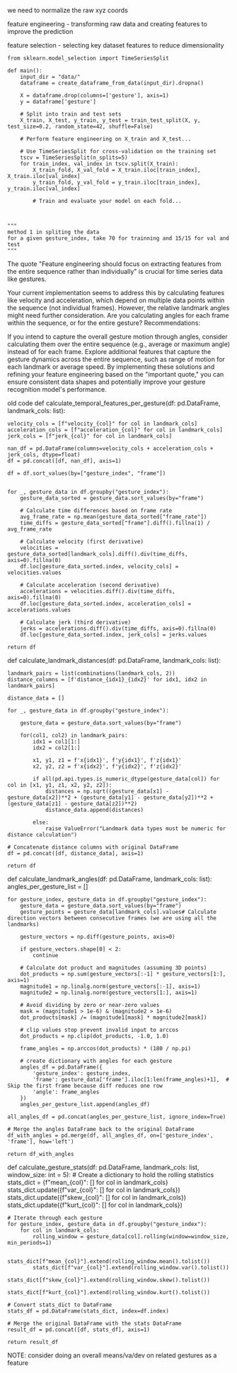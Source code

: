 we need to normalize the raw xyz coords


feature engineering - transforming raw data and creating features to improve the prediction 

feature selection - selecting key dataset features to reduce dimensionality


    from sklearn.model_selection import TimeSeriesSplit

    def main():
        input_dir = "data/"
        dataframe = create_dataframe_from_data(input_dir).dropna()

        X = dataframe.drop(columns=['gesture'], axis=1)
        y = dataframe['gesture']

        # Split into train and test sets
        X_train, X_test, y_train, y_test = train_test_split(X, y, test_size=0.2, random_state=42, shuffle=False)

        # Perform feature engineering on X_train and X_test...

        # Use TimeSeriesSplit for cross-validation on the training set
        tscv = TimeSeriesSplit(n_splits=5)
        for train_index, val_index in tscv.split(X_train):
            X_train_fold, X_val_fold = X_train.iloc[train_index], X_train.iloc[val_index]
            y_train_fold, y_val_fold = y_train.iloc[train_index], y_train.iloc[val_index]

            # Train and evaluate your model on each fold...



    """
    method 1 in spliting the data
    for a given gesture_index, take 70 for trainning and 15/15 for val and test
    """


The quote "Feature engineering should focus on extracting features from the entire sequence rather than individually" is crucial for time series data like gestures.

Your current implementation seems to address this by calculating features like velocity and acceleration, which depend on multiple data points within the sequence (not individual frames).
However, the relative landmark angles might need further consideration. Are you calculating angles for each frame within the sequence, or for the entire gesture?
Recommendations:

If you intend to capture the overall gesture motion through angles, consider calculating them over the entire sequence (e.g., average or maximum angle) instead of for each frame.
Explore additional features that capture the gesture dynamics across the entire sequence, such as range of motion for each landmark or average speed.
By implementing these solutions and refining your feature engineering based on the "important quote," you can ensure consistent data shapes and potentially improve your gesture recognition model's performance.




old code 
def calculate_temporal_features_per_gesture(df: pd.DataFrame, landmark_cols: list):

    velocity_cols = [f"velocity_{col}" for col in landmark_cols]
    acceleration_cols = [f"acceleration_{col}" for col in landmark_cols]
    jerk_cols = [f"jerk_{col}" for col in landmark_cols]

    nan_df = pd.DataFrame(columns=velocity_cols + acceleration_cols + jerk_cols, dtype=float)
    df = pd.concat([df, nan_df], axis=1)

    df = df.sort_values(by=["gesture_index", "frame"])


    for _, gesture_data in df.groupby("gesture_index"):
        gesture_data_sorted = gesture_data.sort_values(by="frame")

        # Calculate time differences based on frame rate
        avg_frame_rate = np.mean(gesture_data_sorted["frame_rate"])
        time_diffs = gesture_data_sorted["frame"].diff().fillna(1) / avg_frame_rate
        
        # Calculate velocity (first derivative)
        velocities = gesture_data_sorted[landmark_cols].diff().div(time_diffs, axis=0).fillna(0)
        df.loc[gesture_data_sorted.index, velocity_cols] = velocities.values

        # Calculate acceleration (second derivative)
        accelerations = velocities.diff().div(time_diffs, axis=0).fillna(0)
        df.loc[gesture_data_sorted.index, acceleration_cols] = accelerations.values

        # Calculate jerk (third derivative)
        jerks = accelerations.diff().div(time_diffs, axis=0).fillna(0)
        df.loc[gesture_data_sorted.index, jerk_cols] = jerks.values

    return df

def calculate_landmark_distances(df: pd.DataFrame, landmark_cols: list):

    landmark_pairs = list(combinations(landmark_cols, 2))
    distance_columns = [f'distance_{idx1}_{idx2}' for idx1, idx2 in landmark_pairs]

    distance_data = []

    for _, gesture_data in df.groupby("gesture_index"):

        gesture_data = gesture_data.sort_values(by="frame")

        for(col1, col2) in landmark_pairs:
            idx1 = col1[1:]
            idx2 = col2[1:]

            x1, y1, z1 = f'x{idx1}', f'y{idx1}', f'z{idx1}'
            x2, y2, z2 = f'x{idx2}', f'y{idx2}', f'z{idx2}'

            if all(pd.api.types.is_numeric_dtype(gesture_data[col]) for col in [x1, y1, z1, x2, y2, z2]): 
                distances = np.sqrt((gesture_data[x1] - gesture_data[x2])**2 + (gesture_data[y1] - gesture_data[y2])**2 + (gesture_data[z1] - gesture_data[z2])**2)
                distance_data.append(distances)

            else:
                raise ValueError("Landmark data types must be numeric for distance calculation")

    # Concatenate distance columns with original DataFrame
    df = pd.concat([df, distance_data], axis=1)

    return df  

def calculate_landmark_angles(df: pd.DataFrame, landmark_cols: list):
    angles_per_gesture_list = [] 

    for gesture_index, gesture_data in df.groupby("gesture_index"):
        gesture_data = gesture_data.sort_values(by="frame")
        gesture_points = gesture_data[landmark_cols].values# Calculate direction vectors between consecutive frames (we are using all the landmarks)
        
        gesture_vectors = np.diff(gesture_points, axis=0)

        if gesture_vectors.shape[0] < 2:
            continue

        # Calculate dot product and magnitudes (assuming 3D points)
        dot_products = np.sum(gesture_vectors[:-1] * gesture_vectors[1:], axis=1)
        magnitude1 = np.linalg.norm(gesture_vectors[:-1], axis=1)
        magnitude2 = np.linalg.norm(gesture_vectors[1:], axis=1)

        # Avoid dividing by zero or near-zero values
        mask = (magnitude1 > 1e-6) & (magnitude2 > 1e-6)
        dot_products[mask] /= (magnitude1[mask] * magnitude2[mask])

        # clip values stop prevent invalid input to arccos 
        dot_products = np.clip(dot_products, -1.0, 1.0)

        frame_angles = np.arccos(dot_products) * (180 / np.pi)

        # create dictionary with angles for each gesture
        angles_df = pd.DataFrame({
            'gesture_index': gesture_index,
            'frame': gesture_data['frame'].iloc[1:len(frame_angles)+1],  # Skip the first frame because diff reduces one row
            'angle': frame_angles
        })
        angles_per_gesture_list.append(angles_df)

    all_angles_df = pd.concat(angles_per_gesture_list, ignore_index=True)

    # Merge the angles DataFrame back to the original DataFrame
    df_with_angles = pd.merge(df, all_angles_df, on=['gesture_index', 'frame'], how='left')

    return df_with_angles

def calculate_gesture_stats(df: pd.DataFrame, landmark_cols: list, window_size: int = 5):
    # Create a dictionary to hold the rolling statistics
    stats_dict = {f"mean_{col}": [] for col in landmark_cols}
    stats_dict.update({f"var_{col}": [] for col in landmark_cols})
    stats_dict.update({f"skew_{col}": [] for col in landmark_cols})
    stats_dict.update({f"kurt_{col}": [] for col in landmark_cols})

    # Iterate through each gesture
    for gesture_index, gesture_data in df.groupby("gesture_index"):
        for col in landmark_cols:
            rolling_window = gesture_data[col].rolling(window=window_size, min_periods=1)
            
            stats_dict[f"mean_{col}"].extend(rolling_window.mean().tolist())
            stats_dict[f"var_{col}"].extend(rolling_window.var().tolist())
            stats_dict[f"skew_{col}"].extend(rolling_window.skew().tolist())
            stats_dict[f"kurt_{col}"].extend(rolling_window.kurt().tolist())
    
    # Convert stats_dict to DataFrame
    stats_df = pd.DataFrame(stats_dict, index=df.index)
    
    # Merge the original DataFrame with the stats DataFrame
    result_df = pd.concat([df, stats_df], axis=1)
    
    return result_df


NOTE: consider doing an overall means/va/dev on related gestures as a feature